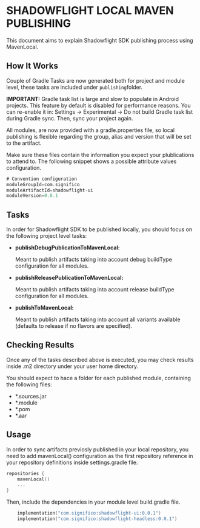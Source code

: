 # SHADOWFLIGHT LOCAL MAVEN PUBLISHING

This document aims to explain Shadowflight SDK publishing process using MavenLocal.

## How It Works

Couple of Gradle Tasks are now generated both for project and module level, these tasks are included under `publishing`folder.

__IMPORTANT:__ Gradle task list is large and slow to populate in Android projects. This feature by default is disabled for performance reasons. You can re-enable it in: Settings -> Experimental -> Do not build Gradle task list during Gradle sync. Then, sync your project again.

All modules, are now provided with a gradle.properties file, so local publishing is flexible regarding the group, alias and version that will be set to the artifact. 

Make sure these files contain the information you expect your plublications to attend to. The following snippet shows a possible attribute values configuration.

```groovy
# Convention configuration
moduleGroupId=com.significo
moduleArtifactId=shadowflight-ui
moduleVersion=0.0.1
```

## Tasks

In order for Shadowflight SDK to be published locally, you should focus on the following project level tasks:

- __publishDebugPublicationToMavenLocal:__

  Meant to publish artifacts taking into account debug buildType configuration for all modules.

- __publishReleasePublicationToMavenLocal:__

  Meant to publish artifacts taking into account release buildType configuration for all modules.

- __publishToMavenLocal:__

  Meant to publish artifacts taking into account all variants available (defaults to release if no flavors are specified).


## Checking Results

Once any of the tasks described above is executed, you may check results inside .m2 directory under your user home directory.

You should expect to hace a folder for each published module, containing the following files:

- *.sources.jar
- *.module
- *.pom
- *.aar

## Usage

In order to sync artifacts previosly published in your local repository, you need to add mavenLocal() configuration as the first repository reference in your repository definitions inside settings.gradle file.

```kotlin
repositories {
    mavenLocal()
    ...
}
```

Then, include the dependencies in your module level build.gradle file.

```kotlin
    implementation("com.significo:shadowflight-ui:0.0.1")
    implementation("com.significo:shadowflight-headless:0.0.1")
```
